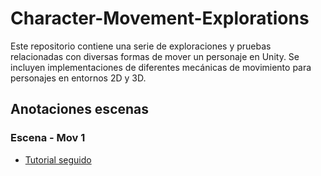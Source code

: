 # Character-Movement-Explorations
Este repositorio contiene una serie de exploraciones y pruebas relacionadas con diversas formas de mover un personaje en Unity. Se incluyen implementaciones de diferentes mecánicas de movimiento para personajes en entornos 2D y 3D.

## Anotaciones escenas
### Escena - Mov 1
- [Tutorial seguido](https://www.youtube.com/watch?v=f473C43s8nE)

